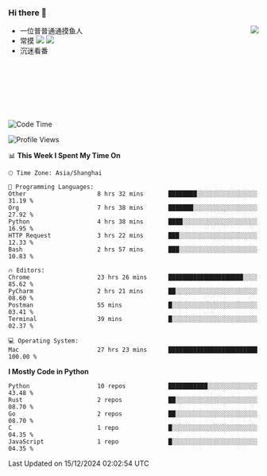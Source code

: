 ### Hi there 👋


<a href="https://github.com/yanlc39">
  <img align="right" src="https://github-readme-stats.vercel.app/api?username=yanlc39&show_icons=true&hide_border=true&icon_color=586069&title_color=a0a9af">
</a>

- 一位普普通通摸鱼人
- 常摸 ![](https://img.shields.io/badge/-Python-3e74a2?style=flat-square&logo=Python&logoColor=fff) ![](https://img.shields.io/badge/-C%2B%2B-brightgreen?style=flat-square)
- 沉迷看番



<br><br><br><br><br><br>


<!--START_SECTION:waka-->
![Code Time](http://img.shields.io/badge/Code%20Time-612%20hrs%2030%20mins-blue)

![Profile Views](http://img.shields.io/badge/Profile%20Views-0-blue)

📊 **This Week I Spent My Time On** 

```text
🕑︎ Time Zone: Asia/Shanghai

💬 Programming Languages: 
Other                    8 hrs 32 mins       ████████░░░░░░░░░░░░░░░░░   31.19 % 
Org                      7 hrs 38 mins       ███████░░░░░░░░░░░░░░░░░░   27.92 % 
Python                   4 hrs 38 mins       ████░░░░░░░░░░░░░░░░░░░░░   16.95 % 
HTTP Request             3 hrs 22 mins       ███░░░░░░░░░░░░░░░░░░░░░░   12.33 % 
Bash                     2 hrs 57 mins       ███░░░░░░░░░░░░░░░░░░░░░░   10.83 % 

🔥 Editors: 
Chrome                   23 hrs 26 mins      █████████████████████░░░░   85.62 % 
PyCharm                  2 hrs 21 mins       ██░░░░░░░░░░░░░░░░░░░░░░░   08.60 % 
Postman                  55 mins             █░░░░░░░░░░░░░░░░░░░░░░░░   03.41 % 
Terminal                 39 mins             █░░░░░░░░░░░░░░░░░░░░░░░░   02.37 % 

💻 Operating System: 
Mac                      27 hrs 23 mins      █████████████████████████   100.00 % 
```

**I Mostly Code in Python** 

```text
Python                   10 repos            ███████████░░░░░░░░░░░░░░   43.48 % 
Rust                     2 repos             ██░░░░░░░░░░░░░░░░░░░░░░░   08.70 % 
Go                       2 repos             ██░░░░░░░░░░░░░░░░░░░░░░░   08.70 % 
C                        1 repo              █░░░░░░░░░░░░░░░░░░░░░░░░   04.35 % 
JavaScript               1 repo              █░░░░░░░░░░░░░░░░░░░░░░░░   04.35 % 
```




 Last Updated on 15/12/2024 02:02:54 UTC
<!--END_SECTION:waka-->
